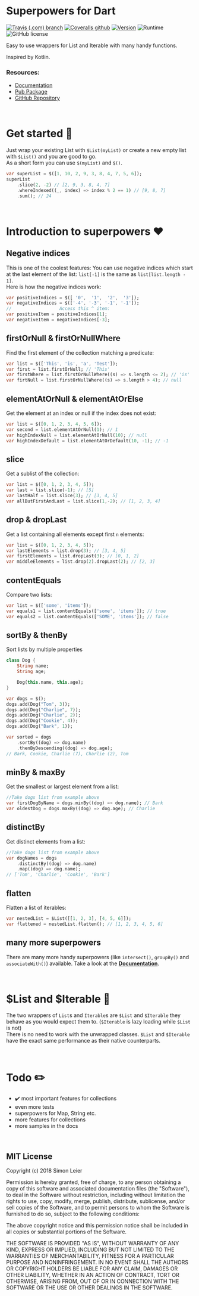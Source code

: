 # Superpowers for Dart
[![Travis (.com) branch](https://img.shields.io/travis/com/leisim/superpower/master.svg)](https://travis-ci.com/leisim/superpower) [![Coveralls github](https://img.shields.io/coveralls/github/leisim/superpower.svg)](https://coveralls.io/github/leisim/superpower) [![Version](https://img.shields.io/pub/v/superpower.svg)](https://pub.dartlang.org/packages/superpower) ![Runtime](https://img.shields.io/badge/dart-%3E%3D2.0-brightgreen.svg) ![GitHub license](https://img.shields.io/badge/license-MIT-blue.svg?style=flat)

Easy to use wrappers for List and Iterable with many handy functions.

Inspired by Kotlin.

### Resources:
- [Documentation](https://pub.dartlang.org/documentation/superpower/latest/)
- [Pub Package](https://pub.dartlang.org/packages/superpower)
- [GitHub Repository](https://github.com/leisim/superpower)

<br>

# Get started 🎉
Just wrap your existing List with `$List(myList)` or create a new empty list
with `$List()` and you are good to go.
<br>
As a short form you can use `$(myList)` and `$()`.

```dart
var superList = $([1, 10, 2, 9, 3, 8, 4, 7, 5, 6]);
superList
    .slice(2, -2) // [2, 9, 3, 8, 4, 7]
    .whereIndexed((_, index) => index % 2 == 1) // [9, 8, 7]
    .sum(); // 24
```

<br>

# Introduction to superpowers ❤️

## Negative indices
This is one of the coolest features: You can use negative indices which start at
the last element of the list: `list[-1]` is the same as `list[list.length - 1]`.
<br>
Here is how the negative indices work:
```dart
var positiveIndices = $([ '0',  '1',  '2',  '3']);
var negativeIndices = $(['-4', '-3', '-1', '-1']);
//                  Access this ^ item:
var positiveItem = positiveIndices[1];
var negativeItem = negativeIndices[-3];
```

## firstOrNull & firstOrNullWhere
Find the first element of the collection matching a predicate:
```dart
var list = $(['This', 'is', 'a', 'Test']);
var first = list.firstOrNull; // 'This'
var firstWhere = list.firstOrNullWhere((s) => s.length <= 2); // 'is'
var firtNull = list.firstOrNullWhere((s) => s.length > 4); // null
```

## elementAtOrNull & elementAtOrElse
Get the element at an index or null if the index does not exist:
```dart
var list = $([0, 1, 2, 3, 4, 5, 6]);
var second = list.elementAtOrNull(1); // 1
var highIndexNull = list.elementAtOrNull(10); // null
var highIndexDefault = list.elementAtOrDefault(10, -1); // -1
```

## slice
Get a sublist of the collection:
```dart
var list = $([0, 1, 2, 3, 4, 5]);
var last = list.slice(-1); // [5]
var lastHalf = list.slice(3); // [3, 4, 5]
var allButFirstAndLast = list.slice(1,-2); // [1, 2, 3, 4]
```

## drop & dropLast
Get a list containing all elements except first `n` elements:
```dart
var list = $([0, 1, 2, 3, 4, 5]);
var lastElements = list.drop(3); // [3, 4, 5]
var firstElements = list.dropLast(3); // [0, 1, 2]
var middleElements = list.drop(2).dropLast(2); // [2, 3]
```

## contentEquals
Compare two lists:
```dart
var list = $(['some', 'items']);
var equals1 = list.contentEquals(['some', 'items']); // true
var equals2 = list.contentEquals(['SOME', 'items']); // false
```

## sortBy & thenBy
Sort lists by multiple properties
```dart
class Dog {
    String name;
    String age;

    Dog(this.name, this.age);
}

var dogs = $();
dogs.add(Dog("Tom", 3));
dogs.add(Dog("Charlie", 7));
dogs.add(Dog("Charlie", 2));
dogs.add(Dog("Cookie", 4));
dogs.add(Dog("Bark", 1));

var sorted = dogs
    .sortBy((dog) => dog.name)
    .thenByDescending((dog) => dog.age);
// Bark, Cookie, Charlie (7), Charlie (2), Tom
```

## minBy & maxBy
Get the smallest or largest element from a list:
```dart
//Take dogs list from example above
var firstDogByName = dogs.minBy((dog) => dog.name); // Bark
var oldestDog = dogs.maxBy((dog) => dog.age); // Charlie
````

## distinctBy
Get distinct elements from a list:
```dart
//Take dogs list from example above
var dogNames = dogs
    .distinctBy((dog) => dog.name)
    .map((dog) => dog.name);
// ['Tom', 'Charlie', 'Cookie', 'Bark']
```

## flatten
Flatten a list of iterables:
```dart
var nestedList = $List([[1, 2, 3], [4, 5, 6]]);
var flattened = nestedList.flatten(); // [1, 2, 3, 4, 5, 6]
```

## many more superpowers
There are many more handy superpowers (like `intersect()`, `groupBy()` and
`associateWith()`) available. Take a look at the **[Documentation](https://pub.dartlang.org/documentation/superpower/latest/)**.

<br>

# \$List and \$Iterable 🦄
The two wrappers of `List`s and `Iterable`s are `$List` and `$Iterable` they
behave as you would expect them to. (`$Iterable` is lazy loading while `$List`
is not)<br>
There is no need to work with the unwrapped classes. `$List` and `$Iterable`
have the exact same performance as their native counterparts.

<br>

# Todo ✏️
- ✔️ most important features for collections
- even more tests
- superpowers for Map, String etc.
- more features for collections
- more samples in the docs

<br>

## MIT License

Copyright (c) 2018 Simon Leier

Permission is hereby granted, free of charge, to any person obtaining a copy
of this software and associated documentation files (the "Software"), to deal
in the Software without restriction, including without limitation the rights
to use, copy, modify, merge, publish, distribute, sublicense, and/or sell
copies of the Software, and to permit persons to whom the Software is
furnished to do so, subject to the following conditions:

The above copyright notice and this permission notice shall be included in all
copies or substantial portions of the Software.

THE SOFTWARE IS PROVIDED "AS IS", WITHOUT WARRANTY OF ANY KIND, EXPRESS OR
IMPLIED, INCLUDING BUT NOT LIMITED TO THE WARRANTIES OF MERCHANTABILITY,
FITNESS FOR A PARTICULAR PURPOSE AND NONINFRINGEMENT. IN NO EVENT SHALL THE
AUTHORS OR COPYRIGHT HOLDERS BE LIABLE FOR ANY CLAIM, DAMAGES OR OTHER
LIABILITY, WHETHER IN AN ACTION OF CONTRACT, TORT OR OTHERWISE, ARISING FROM,
OUT OF OR IN CONNECTION WITH THE SOFTWARE OR THE USE OR OTHER DEALINGS IN THE
SOFTWARE.